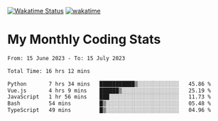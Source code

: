 [![Wakatime Status](https://github.com/noopurphalak/noopurphalak/workflows/wakatime-status-update/badge.svg)](https://github.com/noopurphalak/noopurphalak/actions/workflows/main.yml)
[![wakatime](https://wakatime.com/badge/user/80ace140-ef40-4fdd-b8ed-f3be3d2e1aea.svg)](https://wakatime.com/@80ace140-ef40-4fdd-b8ed-f3be3d2e1aea)

# My Monthly Coding Stats

<!--START_SECTION:waka-->

```txt
From: 15 June 2023 - To: 15 July 2023

Total Time: 16 hrs 12 mins

Python       7 hrs 34 mins   ███████████▒░░░░░░░░░░░░░   45.86 %
Vue.js       4 hrs 9 mins    ██████▒░░░░░░░░░░░░░░░░░░   25.19 %
JavaScript   1 hr 56 mins    ███░░░░░░░░░░░░░░░░░░░░░░   11.73 %
Bash         54 mins         █▒░░░░░░░░░░░░░░░░░░░░░░░   05.48 %
TypeScript   49 mins         █▒░░░░░░░░░░░░░░░░░░░░░░░   04.96 %
```

<!--END_SECTION:waka-->
